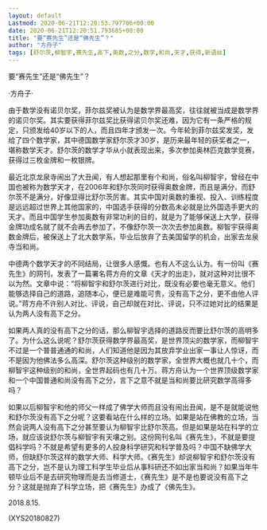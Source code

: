 ```yaml
---
layout: default
Lastmod: 2020-06-21T12:20:53.797706+00:00
date: 2020-06-21T12:20:51.793685+00:00
title: "要“赛先生”还是“佛先生”？"
author: "方舟子"
tags: [舒尔茨,柳智宇,赛先生,高下,奥数,之分,数学,和尚,天才,获得,新语丝]
---
```


要“赛先生”还是“佛先生”？

·方舟子·

由于数学没有诺贝尔奖，菲尔兹奖被认为是数学界最高奖，往往就被当成是数学界的诺贝尔奖。其实要获得菲尔兹奖比获得诺贝尔奖还难，因为它有一条严格的规定，只颁发给40岁以下的人，而且四年才颁发一次。今年轮到菲尔兹奖发奖，发给了四个数学家，其中德国数学家舒尔茨才30岁，是历来最年轻的获奖者之一，堪称数学天才。舒尔茨的数学才华从小就表现出来，多次参加奥林匹克数学竞赛，获得过三枚金牌和一枚银牌。

最近北京龙泉寺闹出了大丑闻，有人想起那里有个和尚，俗名叫柳智宇，曾经在中国也被称为数学天才，在2006年和舒尔茨同时获得奥数金牌，而且是满分，而舒尔茨不是满分，好像显得比舒尔茨厉害。其实中国对奥数的重视、投入、训练程度是远远超过世界上其他国家的，中国选手获得的分数高未必就是比外国选手更大的天才。而且中国学生参加奥数有非常功利的目的，就是为了能够保送上大学，获得金牌功成名就了就不会再去参加了，不像舒尔茨一次次去参加奥数。柳智宇获得奥数金牌后，被保送上了北大数学系，毕业后放弃了去美国留学的机会，出家去龙泉寺当和尚。

中德两个数学天才的不同结局，让很多人感慨。也有人不这么认为。有一份叫《赛先生》的网刊，发表了一篇署名蒋方舟的文章《天才的出走》，就对这种对比很不以为然。文章中说：“将柳智宇和舒尔茨进行对比，既没有必要也毫无意义。他们能够选择自己的道路，追随本心，便已是难能可贵，没有高下之分，更不由他人评说。”蒋方舟不许别人对比、评说，自己却就在对比、评说，只不过她对比的结果是认为两人没有高下之分。

如果两人真的没有高下之分的话，那么柳智宇选择的道路反而要比舒尔茨的高明多了。为什么这么说呢？舒尔茨获得数学界最高奖，是世界顶尖的数学家，而柳智宇不过是一个普普通通的和尚，人们知道他是因为其放弃学业出家一事让人惊讶，而不是因为他佛法多么高深。舒尔茨这种级别的数学家，全世界大概也就几十个，而柳智宇这种级别的和尚，全世界起码也有几十万。蒋方舟认为一个世界顶级数学家和一个中国普通和尚没有高下之分，言下之意不就是当和尚要比研究数学高得多吗？

如果以后柳智宇和他的师父一样成了佛学大师而且没有闹出丑闻，是不是就能说他和舒尔茨没有高下之分呢？这要看站在什么样的立场。如果是站在佛教的立场，当然会说两人没有高下之分甚至要认为柳智宇比舒尔茨高。但是如果是站在科学的立场，就应该说舒尔茨与柳智宇有天壤之别。这份网刊名叫《赛先生》，不就是要提倡科学吗？不就是希望有更多的人投身科学研究和科学普及吗？中国不缺佛学大师，但缺舒尔茨这样的数学大师、科学大师。《赛先生》却说柳智宇和舒尔茨没有高下之分，岂不是认为理工科学生毕业后从事科研还不如出家当和尚？如果当年牛顿毕业后不是去研究物理而是去当修道士，《赛先生》是不是也要说没有高下之分？这就是抛弃了科学立场，把《赛先生》办成了《佛先生》。

2018.8.15.

(XYS20180827)

